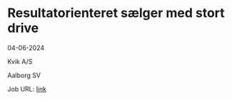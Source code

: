 # Resultatorienteret sælger med stort drive
04-06-2024

Kvik A/S

Aalborg SV

Job URL: [link](https://kvik.easycruit.com/vacancy/3330249/223417?iso=dk)


